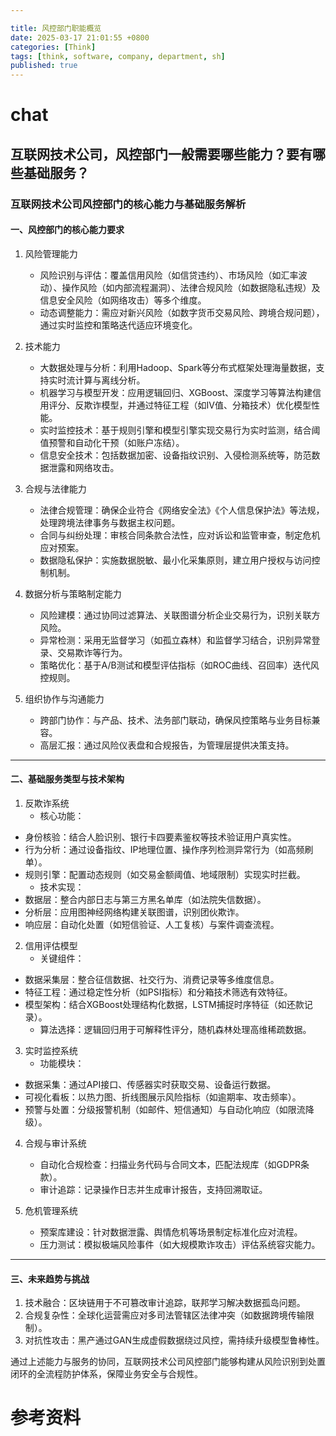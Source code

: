 ```yaml
---

title: 风控部门职能概览
date: 2025-03-17 21:01:55 +0800
categories: [Think]
tags: [think, software, company, department, sh]
published: true
---
```


# chat

## 互联网技术公司，风控部门一般需要哪些能力？要有哪些基础服务？

### 互联网技术公司风控部门的核心能力与基础服务解析

#### 一、风控部门的核心能力要求
1. 风险管理能力  
   - 风险识别与评估：覆盖信用风险（如信贷违约）、市场风险（如汇率波动）、操作风险（如内部流程漏洞）、法律合规风险（如数据隐私违规）及信息安全风险（如网络攻击）等多个维度。  
   - 动态调整能力：需应对新兴风险（如数字货币交易风险、跨境合规问题），通过实时监控和策略迭代适应环境变化。  

2. 技术能力  
   - 大数据处理与分析：利用Hadoop、Spark等分布式框架处理海量数据，支持实时流计算与离线分析。  
   - 机器学习与模型开发：应用逻辑回归、XGBoost、深度学习等算法构建信用评分、反欺诈模型，并通过特征工程（如IV值、分箱技术）优化模型性能。  
   - 实时监控技术：基于规则引擎和模型引擎实现交易行为实时监测，结合阈值预警和自动化干预（如账户冻结）。  
   - 信息安全技术：包括数据加密、设备指纹识别、入侵检测系统等，防范数据泄露和网络攻击。  

3. 合规与法律能力  
   - 法律合规管理：确保企业符合《网络安全法》《个人信息保护法》等法规，处理跨境法律事务与数据主权问题。  
   - 合同与纠纷处理：审核合同条款合法性，应对诉讼和监管审查，制定危机应对预案。  
   - 数据隐私保护：实施数据脱敏、最小化采集原则，建立用户授权与访问控制机制。  

4. 数据分析与策略制定能力  
   - 风险建模：通过协同过滤算法、关联图谱分析企业交易行为，识别关联方风险。  
   - 异常检测：采用无监督学习（如孤立森林）和监督学习结合，识别异常登录、交易欺诈等行为。  
   - 策略优化：基于A/B测试和模型评估指标（如ROC曲线、召回率）迭代风控规则。  

5. 组织协作与沟通能力  
   - 跨部门协作：与产品、技术、法务部门联动，确保风控策略与业务目标兼容。  
   - 高层汇报：通过风险仪表盘和合规报告，为管理层提供决策支持。  

---

#### 二、基础服务类型与技术架构
1. 反欺诈系统  
   - 核心功能：  
- 身份核验：结合人脸识别、银行卡四要素鉴权等技术验证用户真实性。  
- 行为分析：通过设备指纹、IP地理位置、操作序列检测异常行为（如高频刷单）。  
- 规则引擎：配置动态规则（如交易金额阈值、地域限制）实现实时拦截。  
   - 技术实现：  
- 数据层：整合内部日志与第三方黑名单库（如法院失信数据）。  
- 分析层：应用图神经网络构建关联图谱，识别团伙欺诈。  
- 响应层：自动化处置（如短信验证、人工复核）与案件调查流程。  

2. 信用评估模型  
   - 关键组件：  
- 数据采集层：整合征信数据、社交行为、消费记录等多维度信息。  
- 特征工程：通过稳定性分析（如PSI指标）和分箱技术筛选有效特征。  
- 模型架构：结合XGBoost处理结构化数据，LSTM捕捉时序特征（如还款记录）。  
   - 算法选择：逻辑回归用于可解释性评分，随机森林处理高维稀疏数据。  

3. 实时监控系统  
   - 功能模块：  
- 数据采集：通过API接口、传感器实时获取交易、设备运行数据。  
- 可视化看板：以热力图、折线图展示风险指标（如逾期率、攻击频率）。  
- 预警与处置：分级报警机制（如邮件、短信通知）与自动化响应（如限流降级）。  

4. 合规与审计系统  
   - 自动化合规检查：扫描业务代码与合同文本，匹配法规库（如GDPR条款）。  
   - 审计追踪：记录操作日志并生成审计报告，支持回溯取证。  

5. 危机管理系统  
   - 预案库建设：针对数据泄露、舆情危机等场景制定标准化应对流程。  
   - 压力测试：模拟极端风险事件（如大规模欺诈攻击）评估系统容灾能力。  

---

#### 三、未来趋势与挑战  
1. 技术融合：区块链用于不可篡改审计追踪，联邦学习解决数据孤岛问题。  
2. 合规复杂性：全球化运营需应对多司法管辖区法律冲突（如数据跨境传输限制）。  
3. 对抗性攻击：黑产通过GAN生成虚假数据绕过风控，需持续升级模型鲁棒性。  

通过上述能力与服务的协同，互联网技术公司风控部门能够构建从风险识别到处置闭环的全流程防护体系，保障业务安全与合规性。

# 参考资料

